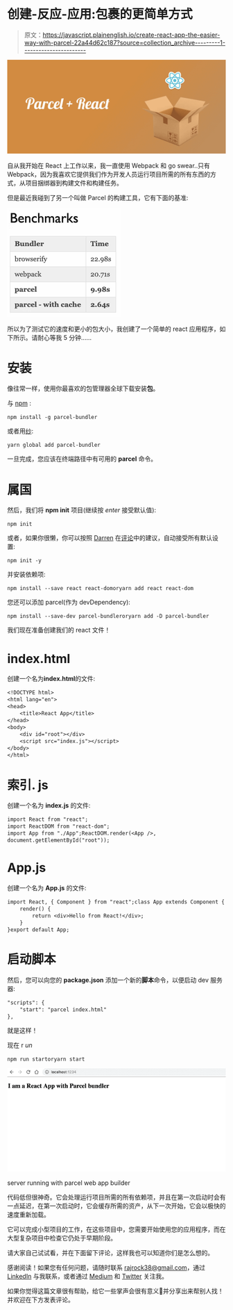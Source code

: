 # 创建-反应-应用:包裹的更简单方式

> 原文：<https://javascript.plainenglish.io/create-react-app-the-easier-way-with-parcel-22a44d62c187?source=collection_archive---------1----------------------->

![](img/1b8cf47e44eae1ff2e1c956a6ec35285.png)

自从我开始在 React 上工作以来，我一直使用 Webpack 和 go swear..只有 Webpack，因为我喜欢它提供我们作为开发人员运行项目所需的所有东西的方式，从项目捆绑器到构建文件和构建任务。

但是最近我碰到了另一个叫做 Parcel 的构建工具，它有下面的基准:

![](img/a43fc83dc522307b5ebfa07f893a02af.png)

所以为了测试它的速度和更小的包大小，我创建了一个简单的 react 应用程序，如下所示。请耐心等我 5 分钟……

# 安装

像往常一样，使用你最喜欢的包管理器全球下载安装**包**。

与 [npm](https://www.npmjs.com/) :

```
npm install -g parcel-bundler
```

或者用[纱](https://yarnpkg.com/):

```
yarn global add parcel-bundler
```

一旦完成，您应该在终端路径中有可用的 **parcel** 命令。

# 属国

然后，我们将 **npm init** 项目(继续按 *enter* 接受默认值):

```
npm init
```

或者，如果你很懒，你可以按照 [Darren](https://medium.com/@darrentorpey) 在[评论](https://medium.com/@darrentorpey/i-encountered-the-glorious-simplicity-of-parcel-setup-for-a-non-react-but-previously-webpack-based-e232a91cb9f1)中的建议，自动接受所有默认设置:

```
npm init -y
```

并安装依赖项:

```
npm install --save react react-domoryarn add react react-dom
```

您还可以添加 parcel(作为 devDependency):

```
npm install --save-dev parcel-bundleroryarn add -D parcel-bundler
```

我们现在准备创建我们的 react 文件！

# index.html

创建一个名为**index.html**的文件:

```
<!DOCTYPE html>
<html lang="en">
<head>
    <title>React App</title>
</head>
<body>
    <div id="root"></div>
    <script src="index.js"></script>
</body>
</html>
```

# 索引. js

创建一个名为 **index.js** 的文件:

```
import React from "react";
import ReactDOM from "react-dom";
import App from "./App";ReactDOM.render(<App />, document.getElementById("root"));
```

# App.js

创建一个名为 **App.js** 的文件:

```
import React, { Component } from "react";class App extends Component {
    render() {
        return <div>Hello from React!</div>;
    }
}export default App;
```

# 启动脚本

然后，您可以向您的 **package.json** 添加一个新的**脚本**命令，以便启动 dev 服务器:

```
"scripts": {
    "start": "parcel index.html"
},
```

就是这样！

现在 r *un*

```
npm run startoryarn start
```

![](img/f2d2e01f76a59dc099f15da7ebc9526a.png)

server running with parcel web app builder

代码低但很神奇。它会处理运行项目所需的所有依赖项，并且在第一次启动时会有一点延迟，在第一次启动时，它会缓存所需的资产，从下一次开始，它会以极快的速度重新加载。

它可以完成小型项目的工作，在这些项目中，您需要开始使用您的应用程序，而在大型复杂项目中检查它仍处于早期阶段。

请大家自己试试看，并在下面留下评论，这样我也可以知道你们是怎么想的。

感谢阅读！如果您有任何问题，请随时联系 rajrock38@gmail.com，通过 [LinkedIn](https://www.linkedin.com/in/rajdeepcoder/) 与我联系，或者通过 [Medium](https://medium.com/@rajrock38) 和 [Twitter](https://twitter.com/rajrock38) 关注我。

如果你觉得这篇文章很有帮助，给它一些掌声会很有意义👏并分享出来帮别人找！并欢迎在下方发表评论。